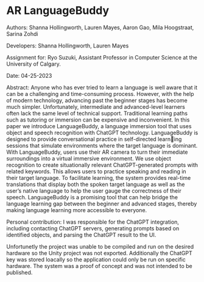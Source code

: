 <h1>AR LanguageBuddy</h1>

Authors: Shanna Hollingworth, Lauren Mayes, Aaron Gao, Mila Hoogstraat, Sarina Zohdi

Developers: Shanna Hollingworth, Lauren Mayes

Assignment for: Ryo Suzuki, Assistant Professor in Computer Science at the University of Calgary. 

Date: 04-25-2023

Abstract: Anyone who has ever tried to learn a language is well aware that it can be a challenging and time-consuming process. However, with the help of modern technology, advancing past the beginner stages has become much simpler. Unfortunately, intermediate and advanced-level learners often lack the same level of technical support. Traditional learning paths such as tutoring or immersion can be expensive and inconvenient. In this paper we introduce LanguageBuddy, a language immersion tool that uses object and speech recognition with ChatGPT technology. LanguageBuddy is designed to provide conversational practice in self-directed learning sessions that simulate environments where the target language is dominant. With LanguageBuddy, users use their AR camera to turn their immediate surroundings into a virtual immersive environment. We use object recognition to create situationally relevant ChatGPT-generated prompts with related keywords. This allows users to practice speaking and reading in their target language. To facilitate learning, the system provides real-time translations that display both the spoken target language as well as the user’s native language to help the user gauge the correctness of their speech. LanguageBuddy is a promising tool that can help bridge the language learning gap between the beginner and advanced stages, thereby making language learning more accessible to everyone.

Personal contribution: I was responsible for the ChatGPT integration, including contacting ChatGPT servers, generating prompts based on identified objects, and parsing the ChatGPT result to the UI.

Unfortunetly the project was unable to be compiled and run on the desired hardware so the Unity project was not exported. Additionally the ChatGPT key was stored loacally so the application could only be run on specific hardware. The system was a proof of concept and was not intended to be published.

